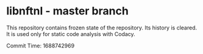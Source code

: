 # libnftnl - master branch

This repository contains frozen state of the repository.
Its history is cleared. It is used only for static code
analysis with Codacy.

Commit Time: 1688742969